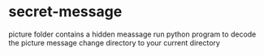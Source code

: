 # secret-message
picture folder contains a hidden meassage
run python program to decode the picture message
change directory to your current directory
